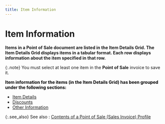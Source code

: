 ```yaml
---
title: Item Information
---
```


# Item Information


**Items in a Point of Sale document are listed  in the Item Details Grid. The Item Details Grid displays items in a tabular  format. Each row displays information about the item specified in that  row.**


{:.note}
You must select at least one item in the **Point 
 of Sale** invoice to save it.


**<font style="color: #000000;" color="#000000">Item information 
 for the items (in the Item Details Grid) has been grouped under the following 
 sections: </font>**

- [Item  Details]({{site.pos_baseurl}}/misc/item_details_iten_info_pos_docs_content.html)
- [Discounts]({{site.pos_baseurl}}/misc/discounts_item_details_grid_pos_content.html)
- [Other  Information]({{site.pos_baseurl}}/misc/other_information_pos_docs_content.html)



{:.see_also}
See also
: [Contents  of a Point of Sale (Sales Invoice) Profile]({{site.pos_baseurl}}/pos-trans/create-pos-doc/pos-si-profile/details/contents_of_a_pos_invoice.html)
